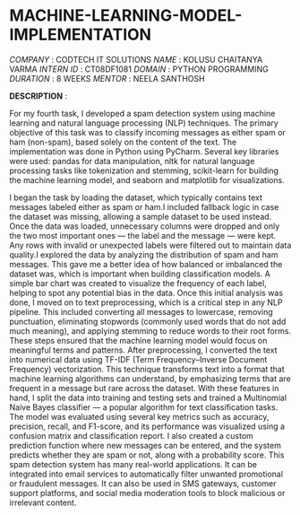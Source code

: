 # MACHINE-LEARNING-MODEL-IMPLEMENTATION
*COMPANY* : CODTECH IT SOLUTIONS
*NAME* : KOLUSU CHAITANYA VARMA
*INTERN ID* : CT08DF1081
*DOMAIN* : PYTHON PROGRAMMING
*DURATION* : 8 WEEKS
*MENTOR* : NEELA SANTHOSH

**DESCRIPTION** :

For my fourth task, I developed a spam detection system using machine learning and natural language processing (NLP) techniques. The primary objective of this task was to classify incoming messages as either spam or ham (non-spam), based solely on the content of the text. The implementation was done in Python using PyCharm. Several key libraries were used: pandas for data manipulation, nltk for natural language processing tasks like tokenization and stemming, scikit-learn for building the machine learning model, and seaborn and matplotlib for visualizations.

I began the task by loading the dataset, which typically contains  text messages labeled either as spam or ham.I included fallback logic in case the dataset was missing, allowing a sample dataset to be used instead. Once the data was loaded, unnecessary columns were dropped and only the two most important ones — the label and the message — were kept. Any rows with invalid or unexpected labels were filtered out to maintain data quality.I explored the data by analyzing the distribution of spam and ham messages. This gave me a better idea of how balanced or imbalanced the dataset was, which is important when building classification models. A simple bar chart was created to visualize the frequency of each label, helping to spot any potential bias in the data. Once this initial analysis was done, I moved on to text preprocessing, which is a critical step in any NLP pipeline. This included converting all messages to lowercase, removing punctuation, eliminating stopwords (commonly used words that do not add much meaning), and applying stemming to reduce words to their root forms. These steps ensured that the machine learning model would focus on meaningful terms and patterns.
After preprocessing, I converted the text into numerical data using TF-IDF (Term Frequency–Inverse Document Frequency) vectorization. This technique transforms text into a format that machine learning algorithms can understand, by emphasizing terms that are frequent in a message but rare across the dataset. With these features in hand, I split the data into training and testing sets and trained a Multinomial Naive Bayes classifier — a popular algorithm for text classification tasks.
The model was evaluated using several key metrics such as accuracy, precision, recall, and F1-score, and its performance was visualized using a confusion matrix and classification report. I also created a custom prediction function where new messages can be entered, and the system predicts whether they are spam or not, along with a probability score.
This spam detection system has many real-world applications. It can be integrated into email services to automatically filter unwanted promotional or fraudulent messages. It can also be used in SMS gateways, customer support platforms, and social media moderation tools to block malicious or irrelevant content.







